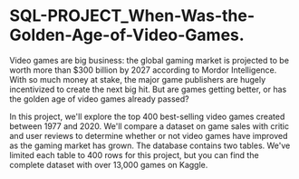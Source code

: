 # SQL-PROJECT_When-Was-the-Golden-Age-of-Video-Games.
  Video games are big business: the global gaming market is projected to be worth more than $300 billion by 2027 according to Mordor Intelligence. With so much money at stake, the major game publishers are hugely incentivized to create the next big hit. But are games getting better, or has the golden age of video games already passed?

  In this project, we'll explore the top 400 best-selling video games created between 1977 and 2020. We'll compare a dataset on game sales with critic and user reviews to determine whether or not video games have improved as the gaming market has grown.
  The database contains two tables. We've limited each table to 400 rows for this project, but you can find the complete dataset with over 13,000 games on Kaggle.
